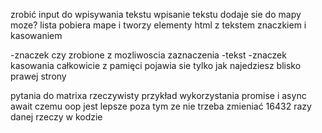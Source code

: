 zrobić input do wpisywania tekstu
wpisanie tekstu dodaje sie do mapy moze?
lista pobiera mape i tworzy elementy html z tekstem znaczkiem i kasowaniem

-znaczek czy zrobione z mozliwoscia zaznaczenia
-tekst
-znaczek kasowania całkowicie z pamięci pojawia sie tylko jak najedziesz blisko prawej strony

pytania do matrixa
rzeczywisty przykład wykorzystania promise i async await
czemu oop jest lepsze poza tym ze nie trzeba zmieniać 16432 razy danej rzeczy w kodzie
